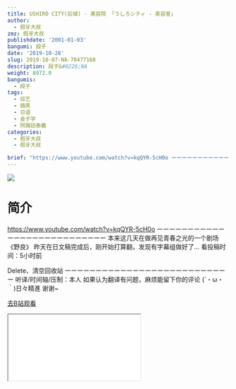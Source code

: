```yaml
---
title: USHIRO CITY(后城) - 美容院 「うしろシティ - 美容室」
author:
  - 假牙大叔
zmz: 假牙大叔
publishdate: '2001-01-03'
bangumi: 段子
date: '2019-10-28'
slug: 2019-10-07-NA-70477168
description: 段子&#8226;NA
weight: 8972.0
bangumis:
  - 段子
tags:
  - 综艺
  - 搞笑
  - 日语
  - 金子学
  - 阿諏訪泰義
categories:
  - 假牙大叔
  - 假牙大叔

brief: "https://www.youtube.com/watch?v=kqQYR-5cH0o ーーーーーーーーーーーーーーーーーーーーーーーーーーー 本来这几天在做再见青春之光的一个剧场《野良》 昨天在日文稿完成后，刚开始打算翻，发现有字幕组做好了... 看投稿时间：5小时前 Delete、清空回收站 ーーーーーーーーーーーーーーーーーーーーーーーーーーー 听译/时间轴/压制：本人 如果认为翻译有问题，麻烦能留下你的评论 (´・ω・｀)日々精進 谢谢~"
---
```

![](https://raw.githubusercontent.com/tcgriffith/owaraisite/master/static/tmpimg/0a20fae20e0a5aa7a48c0c1fbb07f41491263ea1.jpg.480.jpg)
# 简介  
https://www.youtube.com/watch?v=kqQYR-5cH0o
ーーーーーーーーーーーーーーーーーーーーーーーーーーー
本来这几天在做再见青春之光的一个剧场《野良》
昨天在日文稿完成后，刚开始打算翻，发现有字幕组做好了...
看投稿时间：5小时前

Delete、清空回收站
ーーーーーーーーーーーーーーーーーーーーーーーーーーー
听译/时间轴/压制：本人
如果认为翻译有问题，麻烦能留下你的评论
(´・ω・｀)日々精進 谢谢~  

[去B站观看](https://www.bilibili.com/video/av70477168/)
<div class ="resp-container"><iframe class="testiframe" src="//player.bilibili.com/player.html?aid=70477168"", scrolling="no", allowfullscreen="true" > </iframe></div> 
